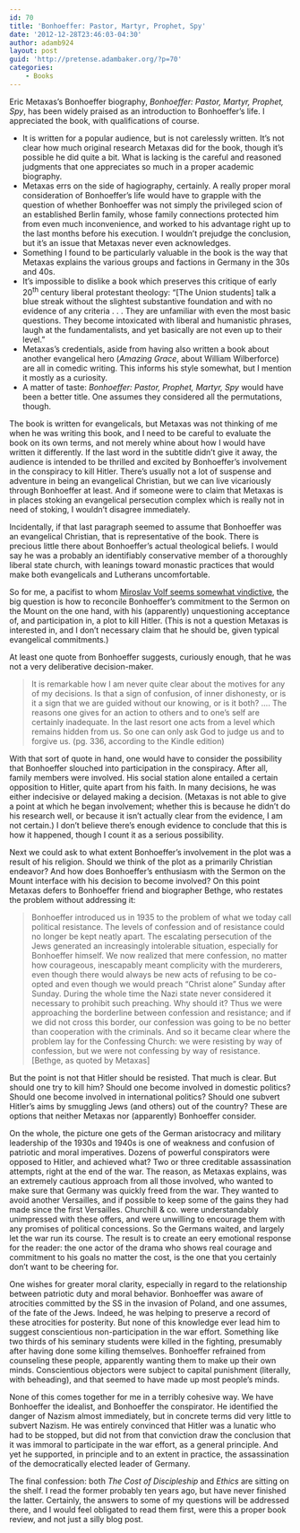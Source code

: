 ```yaml
---
id: 70
title: 'Bonhoeffer: Pastor, Martyr, Prophet, Spy'
date: '2012-12-28T23:46:03-04:30'
author: adamb924
layout: post
guid: 'http://pretense.adambaker.org/?p=70'
categories:
    - Books
---
```


Eric Metaxas’s Bonhoeffer biography, *Bonhoeffer: Pastor, Martyr, Prophet, Spy*, has been widely praised as an introduction to Bonhoeffer’s life. I appreciated the book, with qualifications of course.

- It is written for a popular audience, but is not carelessly written. It’s not clear how much original research Metaxas did for the book, though it’s possible he did quite a bit. What is lacking is the careful and reasoned judgments that one appreciates so much in a proper academic biography.
- Metaxas errs on the side of hagiography, certainly. A really proper moral consideration of Bonhoeffer’s life would have to grapple with the question of whether Bonhoeffer was not simply the privileged scion of an established Berlin family, whose family connections protected him from even much inconvenience, and worked to his advantage right up to the last months before his execution. I wouldn’t prejudge the conclusion, but it’s an issue that Metaxas never even acknowledges.
- Something I found to be particularly valuable in the book is the way that Metaxas explains the various groups and factions in Germany in the 30s and 40s.
- It’s impossible to dislike a book which preserves this critique of early 20<sup>th</sup> century liberal protestant theology: “\[The Union students\] talk a blue streak without the slightest substantive foundation and with no evidence of any criteria . . . They are unfamiliar with even the most basic questions. They become intoxicated with liberal and humanistic phrases, laugh at the fundamentalists, and yet basically are not even up to their level.”
- Metaxas’s credentials, aside from having also written a book about another evangelical hero (*Amazing Grace*, about William Wilberforce) are all in comedic writing. This informs his style somewhat, but I mention it mostly as a curiosity.
- A matter of taste: *Bonhoeffer: Pastor, Prophet, Martyr, Spy* would have been a better title. One assumes they considered all the permutations, though.

The book is written for evangelicals, but Metaxas was not thinking of me when he was writing this book, and I need to be careful to evaluate the book on its own terms, and not merely whine about how I would have written it differently. If the last word in the subtitle didn’t give it away, the audience is intended to be thrilled and excited by Bonhoeffer’s involvement in the conspiracy to kill Hitler. There’s usually not a lot of suspense and adventure in being an evangelical Christian, but we can live vicariously through Bonhoeffer at least. And if someone were to claim that Metaxas is in places stoking an evangelical persecution complex which is really not in need of stoking, I wouldn’t disagree immediately.

Incidentally, if that last paragraph seemed to assume that Bonhoeffer was an evangelical Christian, that is representative of the book. There is precious little there about Bonhoeffer’s actual theological beliefs. I would say he was a probably an identifiably conservative member of a thoroughly liberal state church, with leanings toward monastic practices that would make both evangelicals and Lutherans uncomfortable.

So for me, a pacifist to whom [Miroslav Volf seems somewhat vindictive](https://pretense.adambaker.org/?p=61), the big question is how to reconcile Bonhoeffer’s commitment to the Sermon on the Mount on the one hand, with his (apparently) unquestioning acceptance of, and participation in, a plot to kill Hitler. (This is not a question Metaxas is interested in, and I don’t necessary claim that he should be, given typical evangelical commitments.)

At least one quote from Bonhoeffer suggests, curiously enough, that he was not a very deliberative decision-maker.

> It is remarkable how I am never quite clear about the motives for any of my decisions. Is that a sign of confusion, of inner dishonesty, or is it a sign that we are guided without our knowing, or is it both? …. The reasons one gives for an action to others and to one’s self are certainly inadequate. In the last resort one acts from a level which remains hidden from us. So one can only ask God to judge us and to forgive us. (pg. 336, according to the Kindle edition)

With that sort of quote in hand, one would have to consider the possibility that Bonhoeffer slouched into participation in the conspiracy. After all, family members were involved. His social station alone entailed a certain opposition to Hitler, quite apart from his faith. In many decisions, he was either indecisive or delayed making a decision. (Metaxas is not able to give a point at which he began involvement; whether this is because he didn’t do his research well, or because it isn’t actually clear from the evidence, I am not certain.) I don’t believe there’s enough evidence to conclude that this is how it happened, though I count it as a serious possibility.

Next we could ask to what extent Bonhoeffer’s involvement in the plot was a result of his religion. Should we think of the plot as a primarily Christian endeavor? And how does Bonhoeffer’s enthusiasm with the Sermon on the Mount interface with his decision to become involved? On this point Metaxas defers to Bonhoeffer friend and biographer Bethge, who restates the problem without addressing it:

> Bonhoeffer introduced us in 1935 to the problem of what we today call political resistance. The levels of confession and of resistance could no longer be kept neatly apart. The escalating persecution of the Jews generated an increasingly intolerable situation, especially for Bonhoeffer himself. We now realized that mere confession, no matter how courageous, inescapably meant complicity with the murderers, even though there would always be new acts of refusing to be co-opted and even though we would preach “Christ alone” Sunday after Sunday. During the whole time the Nazi state never considered it necessary to prohibit such preaching. Why should it? Thus we were approaching the borderline between confession and resistance; and if we did not cross this border, our confession was going to be no better than cooperation with the criminals. And so it became clear where the problem lay for the Confessing Church: we were resisting by way of confession, but we were not confessing by way of resistance. \[Bethge, as quoted by Metaxas\]

But the point is not that Hitler should be resisted. That much is clear. But should one try to kill him? Should one become involved in domestic politics? Should one become involved in international politics? Should one subvert Hitler’s aims by smuggling Jews (and others) out of the country? These are options that neither Metaxas nor (apparently) Bonhoeffer consider.

On the whole, the picture one gets of the German aristocracy and military leadership of the 1930s and 1940s is one of weakness and confusion of patriotic and moral imperatives. Dozens of powerful conspirators were opposed to Hitler, and achieved what? Two or three creditable assassination attempts, right at the end of the war. The reason, as Metaxas explains, was an extremely cautious approach from all those involved, who wanted to make sure that Germany was quickly freed from the war. They wanted to avoid another Versailles, and if possible to keep some of the gains they had made since the first Versailles. Churchill &amp; co. were understandably unimpressed with these offers, and were unwilling to encourage them with any promises of political concessions. So the Germans waited, and largely let the war run its course. The result is to create an eery emotional response for the reader: the one actor of the drama who shows real courage and commitment to his goals no matter the cost, is the one that you certainly don’t want to be cheering for.

One wishes for greater moral clarity, especially in regard to the relationship between patriotic duty and moral behavior. Bonhoeffer was aware of atrocities committed by the SS in the invasion of Poland, and one assumes, of the fate of the Jews. Indeed, he was helping to preserve a record of these atrocities for posterity. But none of this knowledge ever lead him to suggest conscientious non-participation in the war effort. Something like two thirds of his seminary students were killed in the fighting, presumably after having done some killing themselves. Bonhoeffer refrained from counseling these people, apparently wanting them to make up their own minds. Conscientious objectors were subject to capital punishment (literally, with beheading), and that seemed to have made up most people’s minds.

None of this comes together for me in a terribly cohesive way. We have Bonhoeffer the idealist, and Bonhoeffer the conspirator. He identified the danger of Nazism almost immediately, but in concrete terms did very little to subvert Nazism. He was entirely convinced that Hitler was a lunatic who had to be stopped, but did not from that conviction draw the conclusion that it was immoral to participate in the war effort, as a general principle. And yet he supported, in principle and to an extent in practice, the assassination of the democratically elected leader of Germany.

The final confession: both *The Cost of Discipleship* and *Ethics* are sitting on the shelf. I read the former probably ten years ago, but have never finished the latter. Certainly, the answers to some of my questions will be addressed there, and I would feel obligated to read them first, were this a proper book review, and not just a silly blog post.